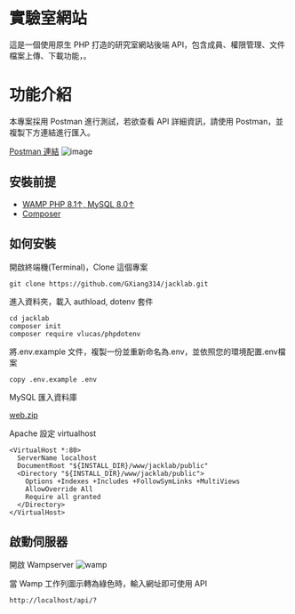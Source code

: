# 實驗室網站
這是一個使用原生 PHP 打造的研究室網站後端 API，包含成員、權限管理、文件檔案上傳、下載功能，。

# 功能介紹
本專案採用 Postman 進行測試，若欲查看 API 詳細資訊，請使用 Postman，並複製下方連結進行匯入。

[Postman 連結](
https://www.getpostman.com/collections/d5e74fe839abf336754c
"Postman 連結"
)
![image](https://user-images.githubusercontent.com/57283718/172524287-e7186c53-2f77-4f19-9ddf-6aed894a1503.png)


## 安裝前提
* [WAMP PHP 8.1↑, MySQL 8.0↑](https://www.wampserver.com/en/download-wampserver-64bits/)
* [Composer](https://getcomposer.org/)

## 如何安裝
開啟終端機(Terminal)，Clone 這個專案
```
git clone https://github.com/GXiang314/jacklab.git
```

進入資料夾，載入 authload, dotenv 套件
```
cd jacklab
composer init
composer require vlucas/phpdotenv
```

將.env.example 文件，複製一份並重新命名為.env，並依照您的環境配置.env檔案
```
copy .env.example .env
```

MySQL 匯入資料庫

[web.zip](https://github.com/GXiang314/jacklab/files/8858135/web.zip)

Apache 設定 virtualhost
```
<VirtualHost *:80>
  ServerName localhost
  DocumentRoot "${INSTALL_DIR}/www/jacklab/public"
  <Directory "${INSTALL_DIR}/www/jacklab/public">
    Options +Indexes +Includes +FollowSymLinks +MultiViews
    AllowOverride All
    Require all granted
  </Directory>
</VirtualHost>
```

## 啟動伺服器
開啟 Wampserver
![wamp](https://user-images.githubusercontent.com/57283718/172529276-6689a840-bee5-46bc-b217-a830cf4b286d.png)

當 Wamp 工作列圖示轉為綠色時，輸入網址即可使用 API 
```
http://localhost/api/?
```

